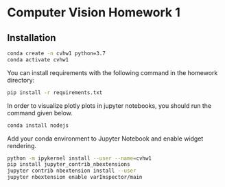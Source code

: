 # Computer Vision Homework 1

## Installation

```bash
conda create -n cvhw1 python=3.7
conda activate cvhw1
```

You can install requirements with the following command in the homework directory:

```bash
pip install -r requirements.txt
```

In order to visualize plotly plots in jupyter notebooks, you should run the command given below.

```bash
conda install nodejs
```

Add your conda environment to Jupyter Notebook and enable widget rendering.

```bash
python -m ipykernel install --user --name=cvhw1
pip install jupyter_contrib_nbextensions
jupyter contrib nbextension install --user
jupyter nbextension enable varInspector/main
```
